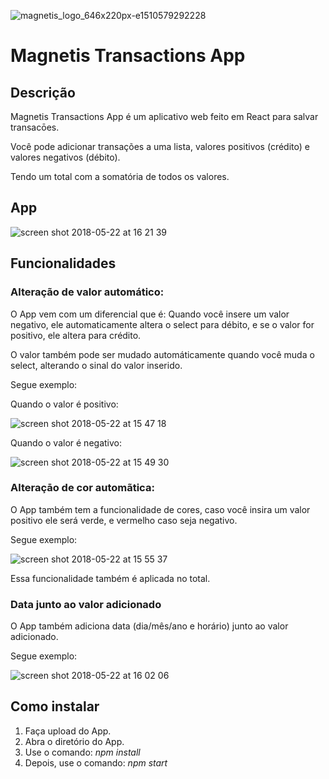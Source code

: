 ![magnetis_logo_646x220px-e1510579292228](https://user-images.githubusercontent.com/21208934/40382026-b3ac9774-5dd3-11e8-805b-6ff2560dbfc8.png)

# Magnetis Transactions App

## Descrição

Magnetis Transactions App é um aplicativo web feito em React para salvar transacōes.

Você pode adicionar transações a uma lista, valores positivos (crédito) e valores negativos (débito).

Tendo um total com a somatória de todos os valores.

## App

![screen shot 2018-05-22 at 16 21 39](https://user-images.githubusercontent.com/21208934/40385229-49d0b048-5ddc-11e8-9d6a-03dded8d03e3.png)

## Funcionalidades

### Alteração de valor automático:

O App vem com um diferencial que é: Quando você insere um valor negativo, ele automaticamente altera o select para débito, e se o valor for positivo, ele altera para crédito.

O valor também pode ser mudado automáticamente quando você muda o select, alterando o sinal do valor inserido.

Segue exemplo:

Quando o valor é positivo:

![screen shot 2018-05-22 at 15 47 18](https://user-images.githubusercontent.com/21208934/40383512-78816b6c-5dd7-11e8-9baf-b9a3aa97253d.png)

Quando o valor é negativo:

![screen shot 2018-05-22 at 15 49 30](https://user-images.githubusercontent.com/21208934/40383645-c205c292-5dd7-11e8-839e-f70aabb7fc39.png)

### Alteraçāo de cor automãtica:

O App também tem a funcionalidade de cores, caso você insira um valor positivo ele será verde, e vermelho caso seja negativo.

Segue exemplo:

![screen shot 2018-05-22 at 15 55 37](https://user-images.githubusercontent.com/21208934/40383969-9d049ec2-5dd8-11e8-925b-9ede53e546bc.png)

Essa funcionalidade também é aplicada no total.

### Data junto ao valor adicionado

O App também adiciona data (dia/mês/ano e horário) junto ao valor adicionado.

Segue exemplo:

![screen shot 2018-05-22 at 16 02 06](https://user-images.githubusercontent.com/21208934/40384305-8400bad6-5dd9-11e8-8846-becb37c66524.png)

## Como instalar

1. Faça upload do App.
2. Abra o diretório do App.
3. Use o comando: _npm install_
4. Depois, use o comando: _npm start_












